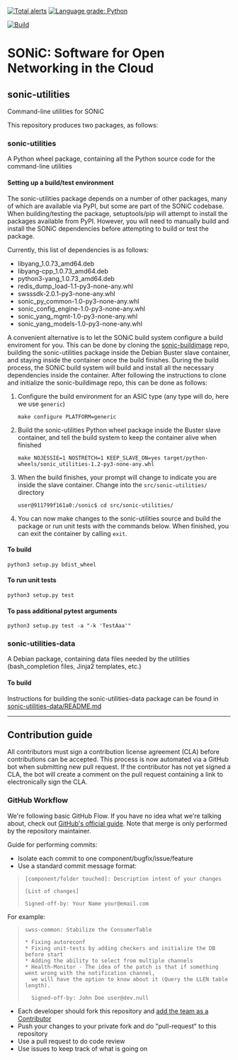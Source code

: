 [![Total alerts](https://img.shields.io/lgtm/alerts/g/Azure/sonic-utilities.svg?logo=lgtm&logoWidth=18)](https://lgtm.com/projects/g/Azure/sonic-utilities/alerts/)
[![Language grade: Python](https://img.shields.io/lgtm/grade/python/g/Azure/sonic-utilities.svg?logo=lgtm&logoWidth=18)](https://lgtm.com/projects/g/Azure/sonic-utilities/context:python)

[![Build](https://sonic-jenkins.westus2.cloudapp.azure.com/job/common/job/sonic-utilities-build/badge/icon)](https://sonic-jenkins.westus2.cloudapp.azure.com/job/common/job/sonic-utilities-build/)

# SONiC: Software for Open Networking in the Cloud

## sonic-utilities

Command-line utilities for SONiC

This repository produces two packages, as follows:

### sonic-utilities

A Python wheel package, containing all the Python source code for the command-line utilities

#### Setting up a build/test environment

The sonic-utilities package depends on a number of other packages, many of which are available via PyPI, but some are part of the SONiC codebase. When building/testing the package, setuptools/pip will attempt to install the packages available from PyPI. However, you will need to manually build and install the SONiC dependencies before attempting to build or test the package.

Currently, this list of dependencies is as follows:


- libyang_1.0.73_amd64.deb
- libyang-cpp_1.0.73_amd64.deb
- python3-yang_1.0.73_amd64.deb
- redis_dump_load-1.1-py3-none-any.whl
- swsssdk-2.0.1-py3-none-any.whl
- sonic_py_common-1.0-py3-none-any.whl
- sonic_config_engine-1.0-py3-none-any.whl
- sonic_yang_mgmt-1.0-py3-none-any.whl
- sonic_yang_models-1.0-py3-none-any.whl


A convenient alternative is to let the SONiC build system configure a build enviroment for you. This can be done by cloning the [sonic-buildimage](https://github.com/Azure/sonic-buildimage) repo, building the sonic-utilities package inside the Debian Buster slave container, and staying inside the container once the build finishes. During the build process, the SONiC build system will build and install all the necessary dependencies inside the container. After following the instructions to clone and initialize the sonic-buildimage repo, this can be done as follows:

1. Configure the build environment for an ASIC type (any type will do, here we use `generic`)
    ```
    make configure PLATFORM=generic
    ```

2. Build the sonic-utilities Python wheel package inside the Buster slave container, and tell the build system to keep the container alive when finished
    ```
    make NOJESSIE=1 NOSTRETCH=1 KEEP_SLAVE_ON=yes target/python-wheels/sonic_utilities-1.2-py3-none-any.whl
    ```

3. When the build finishes, your prompt will change to indicate you are inside the slave container. Change into the `src/sonic-utilities/` directory
    ```
    user@911799f161a0:/sonic$ cd src/sonic-utilities/
    ```

4. You can now make changes to the sonic-utilities source and build the package or run unit tests with the commands below. When finished, you can exit the container by calling `exit`.

#### To build

```
python3 setup.py bdist_wheel
```

#### To run unit tests

```
python3 setup.py test
```

#### To pass additional pytest arguments

```
python3 setup.py test -a "-k 'TestAaa'"
```


### sonic-utilities-data

A Debian package, containing data files needed by the utilities (bash_completion files, Jinja2 templates, etc.)

#### To build

Instructions for building the sonic-utilities-data package can be found in [sonic-utilities-data/README.md](https://github.com/Azure/sonic-utilities/blob/master/sonic-utilities-data/README.md)

---

## Contribution guide

All contributors must sign a contribution license agreement (CLA) before contributions can be accepted. This process is now automated via a GitHub bot when submitting new pull request. If the contributor has not yet signed a CLA, the bot will create a comment on the pull request containing a link to electronically sign the CLA.

### GitHub Workflow

We're following basic GitHub Flow. If you have no idea what we're talking about, check out [GitHub's official guide](https://guides.github.com/introduction/flow/). Note that merge is only performed by the repository maintainer.

Guide for performing commits:

* Isolate each commit to one component/bugfix/issue/feature
* Use a standard commit message format:

>     [component/folder touched]: Description intent of your changes
>
>     [List of changes]
>
> 	  Signed-off-by: Your Name your@email.com

For example:

>     swss-common: Stabilize the ConsumerTable
>
>     * Fixing autoreconf
>     * Fixing unit-tests by adding checkers and initialize the DB before start
>     * Adding the ability to select from multiple channels
>     * Health-Monitor - The idea of the patch is that if something went wrong with the notification channel,
>       we will have the option to know about it (Query the LLEN table length).
>
>       Signed-off-by: John Doe user@dev.null


* Each developer should fork this repository and [add the team as a Contributor](https://help.github.com/articles/adding-collaborators-to-a-personal-repository)
* Push your changes to your private fork and do "pull-request" to this repository
* Use a pull request to do code review
* Use issues to keep track of what is going on
